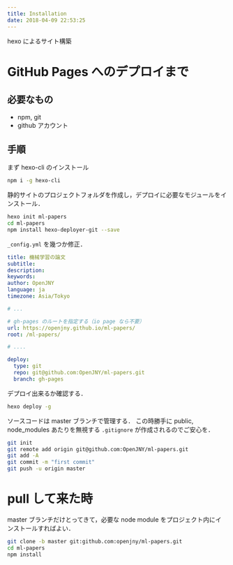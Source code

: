 ```yaml
---
title: Installation
date: 2018-04-09 22:53:25
---
```


hexo によるサイト構築

# GitHub Pages へのデプロイまで

## 必要なもの

* npm, git
* github アカウント

## 手順

まず hexo-cli のインストール

```sh
npm i -g hexo-cli
```

静的サイトのプロジェクトフォルダを作成し，デプロイに必要なモジュールをインストール．

```sh
hexo init ml-papers
cd ml-papers
npm install hexo-deployer-git --save
```

`_config.yml` を幾つか修正．

```yml
title: 機械学習の論文
subtitle:
description:
keywords:
author: OpenJNY
language: ja
timezone: Asia/Tokyo

# ...

# gh-pages のルートを指定する（io page なら不要）
url: https://openjny.github.io/ml-papers/
root: /ml-papers/

# ....

deploy:
  type: git
  repo: git@github.com:OpenJNY/ml-papers.git
  branch: gh-pages
```

デプロイ出来るか確認する．

```sh
hexo deploy -g
```

ソースコードは master ブランチで管理する．
この時勝手に public, node_modules あたりを無視する `.gitignore` が作成されるのでご安心を．

```sh
git init
git remote add origin git@github.com:OpenJNY/ml-papers.git
git add -A
git commit -m "first commit"
git push -u origin master
```

# pull して来た時

master ブランチだけとってきて，必要な node module をプロジェクト内にインストールすればよい．
```sh
git clone -b master git:github.com:openjny/ml-papers.git
cd ml-papers
npm install
```
